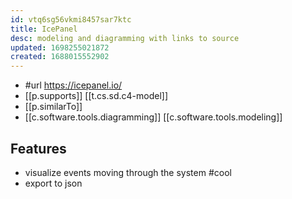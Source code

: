```yaml
---
id: vtq6sg56vkmi8457sar7ktc
title: IcePanel
desc: modeling and diagramming with links to source
updated: 1698255021872
created: 1688015552902
---
```


- #url https://icepanel.io/
- [[p.supports]] [[t.cs.sd.c4-model]]
- [[p.similarTo]] 
- [[c.software.tools.diagramming]] [[c.software.tools.modeling]]

## Features

- visualize events moving through the system #cool
- export to json